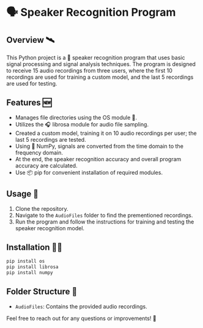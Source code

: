 # 🗣️ Speaker Recognition Program

## Overview 🛰️

This Python project is a 🎤 speaker recognition program that uses basic signal processing and signal analysis techniques. The program is designed to receive 15 audio recordings from three users, where the first 10 recordings are used for training a custom model, and the last 5 recordings are used for testing.

## Features 🆕

- Manages file directories using the OS module 📂.
- Utilizes the 🎧 librosa module for audio file sampling.
- Created a custom model, training it on 10 audio recordings per user; the last 5 recordings are tested.
- Using 🧮 NumPy, signals are converted from the time domain to the frequency domain.
- At the end, the speaker recognition accuracy and overall program accuracy are calculated.
- Use 📦 pip for convenient installation of required modules.

## Usage 🤔

1. Clone the repository.
2. Navigate to the `AudioFiles` folder to find the prementioned recordings.
3. Run the program and follow the instructions for training and testing the speaker recognition model.

## Installation 👨‍💻

```bash
pip install os
pip install librosa
pip install numpy
```

## Folder Structure 📂

- `AudioFiles`: Contains the provided audio recordings.

Feel free to reach out for any questions or improvements! 🚀
